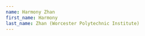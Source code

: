 ```yaml
--- 
name: Harmony Zhan  
first_name: Harmony 
last_name: Zhan (Worcester Polytechnic Institute) 
--- 
```

 
 
